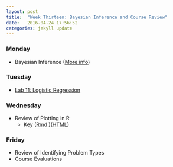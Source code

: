 ```yaml
---
layout: post
title:  "Week Thirteen: Bayesian Inference and Course Review"
date:   2016-04-24 17:56:52
categories: jekyll update
---
```


### Monday
- Bayesian Inference ([More info](https://en.wikipedia.org/wiki/Bayesian_inference))

### Tuesday
- <a href = "{{ site.baseurl }}/assets/week-13/logistic_regression.html" target = "_blank">Lab 11: Logistic Regression </a>

### Wednesday
- Review of Plotting in R
    - Key (<a href = "{{ site.baseurl }}/assets/week-13/13B-R.Rmd" target = "_blank">Rmd </a>)(<a href = "{{ site.baseurl }}/assets/week-13/13B-R.html" target = "_blank">HTML</a>)

### Friday
- Review of Identifying Problem Types
- Course Evaluations
